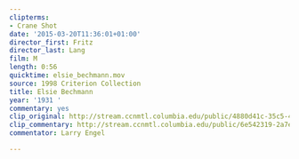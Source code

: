 ```yaml
---
clipterms:
- Crane Shot
date: '2015-03-20T11:36:01+01:00'
director_first: Fritz
director_last: Lang
film: M
length: 0:56
quicktime: elsie_bechmann.mov
source: 1998 Criterion Collection
title: Elsie Bechmann
year: '1931 '
commentary: yes
clip_original: http://stream.ccnmtl.columbia.edu/public/4880d41c-35c5-43c2-8d88-1f6bbb7d46d1-044_m_FLG-mp4-aac-480w-850kbps-ffmpeg.mp4
clip_commentary: http://stream.ccnmtl.columbia.edu/public/6e542319-2a7e-4d8b-abf8-e91f8afbedf1-044_m_commentary_FLG-mp4-aac-480w-850kbps-ffmpeg.mp4
commentator: Larry Engel

---
```

